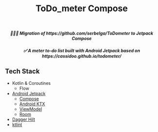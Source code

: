 <h1 align="center">ToDo_meter Compose</h1></br>

<h5 align="center">
  🚧🚧🚧 Migration of https://github.com/serbelga/ToDometer to Jetpack Compose
</h5>

<h5 align="center">
✅ A meter to-do list built with Android Jetpack based on https://cassidoo.github.io/todometer/
</h5>

## Tech Stack
* Kotlin & Coroutines
  * Flow
* [Android Jetpack](https://developer.android.com/jetpack)
  * [Compose](https://developer.android.com/jetpack/compose)
  * [Android KTX](https://developer.android.com/kotlin/ktx)
  * [ViewModel](https://developer.android.com/topic/libraries/architecture/viewmodel)
  * [Room](https://developer.android.com/topic/libraries/architecture/room)
* [Dagger Hilt](https://dagger.dev/hilt/)
* [ktlint](https://ktlint.github.io/)
